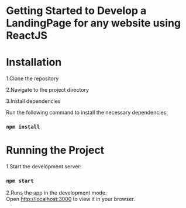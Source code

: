 # Getting Started to Develop a LandingPage for any website using ReactJS
# Installation
1.Clone the repository

2.Navigate to the project directory

3.Install dependencies

Run the following command to install the necessary dependencies:
### `npm install`

# Running the Project
1.Start the development server:
### `npm start`
2.Runs the app in the development mode.\
Open [http://localhost:3000](http://localhost:3000) to view it in your browser.



